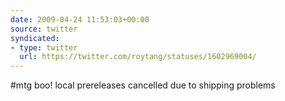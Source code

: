 ```yaml
---
date: 2009-04-24 11:53:03+00:00
source: twitter
syndicated:
- type: twitter
  url: https://twitter.com/roytang/statuses/1602969004/
---
```


#mtg boo! local prereleases cancelled due to shipping problems